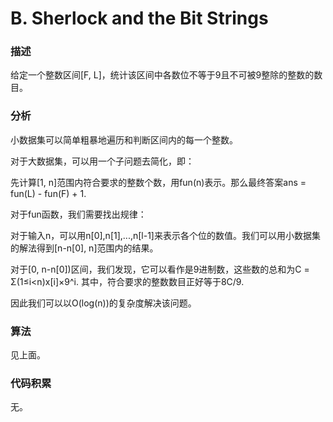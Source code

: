 ﻿# B. Sherlock and the Bit Strings

### 描述

给定一个整数区间[F, L]，统计该区间中各数位不等于9且不可被9整除的整数的数目。

### 分析

小数据集可以简单粗暴地遍历和判断区间内的每一个整数。

对于大数据集，可以用一个子问题去简化，即：

先计算[1, n]范围内符合要求的整数个数，用fun(n)表示。那么最终答案ans = fun(L) - fun(F) + 1.

对于fun函数，我们需要找出规律：

对于输入n，可以用n[0],n[1],...,n[l-1]来表示各个位的数值。我们可以用小数据集的解法得到[n-n[0], n]范围内的结果。

对于[0, n-n[0])区间，我们发现，它可以看作是9进制数，这些数的总和为C = Σ(1≤i<n)x[i]×9^i. 其中，符合要求的整数数目正好等于8C/9.

因此我们可以以O(log(n))的复杂度解决该问题。

### 算法

见上面。

### 代码积累

无。
